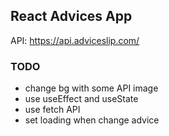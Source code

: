 ## React Advices App


API: https://api.adviceslip.com/


### TODO
- change bg with some API image
- use useEffect and useState
- use fetch API
- set loading when change advice
